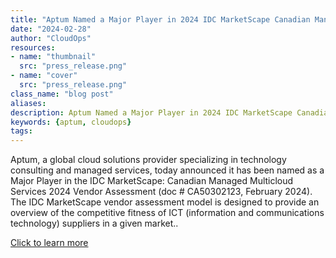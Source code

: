 ```yaml
---
title: "Aptum Named a Major Player in 2024 IDC MarketScape Canadian Managed Multicloud Services Vendor Assessment"
date: "2024-02-28"
author: "CloudOps"
resources:
- name: "thumbnail"
  src: "press_release.png"
- name: "cover"
  src: "press_release.png"
class_name: "blog post"
aliases:
description: Aptum Named a Major Player in 2024 IDC MarketScape Canadian Managed Multicloud Services Vendor Assessment
keywords: {aptum, cloudops}
tags:
---
```


Aptum, a global cloud solutions provider specializing in technology consulting and managed services, today announced it has been named as a Major Player in the IDC MarketScape: Canadian Managed Multicloud Services 2024 Vendor Assessment (doc # CA50302123, February 2024). The IDC MarketScape vendor assessment model is designed to provide an overview of the competitive fitness of ICT (information and communications technology) suppliers in a given market..

<a href="https://aptum.com/newsroom/aptum-named-a-major-player-in-2024-idc-marketscape/" target="_blank">Click to learn more</a>